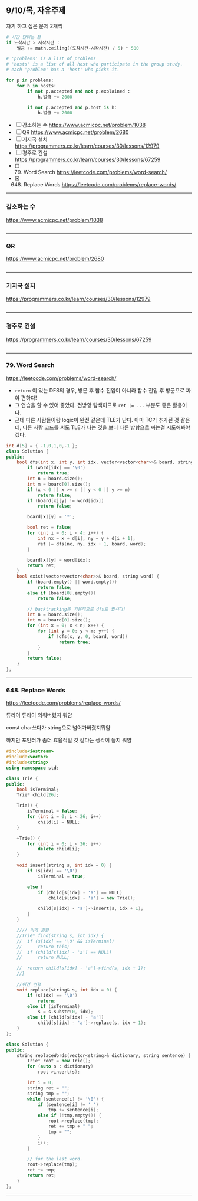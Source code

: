 ﻿## 9/10/목, 자유주제
자기 하고 싶은 문제 2개씩


```python
# 시간 단위는 분
if 도착시간 > 시작시간 :
    벌금 += math.ceiling((도착시간-시작시간) / 5) * 500

# 'problems' is a list of problems
# 'hosts' is a list of all host who participate in the group study.
# each 'problem' has a 'host' who picks it.

for p in problems:
    for h in hosts:
        if not p.accepted and not p.explained :
            h.벌금 += 2000

        if not p.accepted and p.host is h:
            h.벌금 += 2000
```


- [ ] 감소하는 수
https://www.acmicpc.net/problem/1038
- [ ] QR
https://www.acmicpc.net/problem/2680
- [ ] 기지국 설치
https://programmers.co.kr/learn/courses/30/lessons/12979
- [ ] 경주로 건설
https://programmers.co.kr/learn/courses/30/lessons/67259
- [ ] 79. Word Search
https://leetcode.com/problems/word-search/
- [x] 648. Replace Words
https://leetcode.com/problems/replace-words/


---


### 감소하는 수
https://www.acmicpc.net/problem/1038


```c++
```

---
### QR
https://www.acmicpc.net/problem/2680


```c++
```

---
### 기지국 설치
https://programmers.co.kr/learn/courses/30/lessons/12979


```c++
```

---
### 경주로 건설
https://programmers.co.kr/learn/courses/30/lessons/67259


```c++
```

---
### 79. Word Search
https://leetcode.com/problems/word-search/

- `return` 이 있는 DFS의 경우, 방문 후 함수 진입이 아니라 함수 진입 후 방문으로 짜야 편하다!
- 그 연습을 할 수 있어 좋았다. 전방향 탐색이므로 `ret |= ...` 부분도 좋은 활용이다.
- 근데 다른 사람들이랑 logic이 완전 같은데 TLE가 난다. 아마 TC가 추가된 것 같은데, 다른 사람 코드를 써도 TLE가 나는 것을 보니 다른 방향으로 짜는걸 시도해봐야겠다.

```c++
int d[5] = { -1,0,1,0,-1 };
class Solution {
public:
	bool dfs(int x, int y, int idx, vector<vector<char>>& board, string word) {
		if (word[idx] == '\0')
			return true;
		int n = board.size();
		int m = board[0].size();
		if (x < 0 || x >= n || y < 0 || y >= m)
			return false;
		if (board[x][y] != word[idx])
			return false;

		board[x][y] = '*';

		bool ret = false;
		for (int i = 0; i < 4; i++) {
			int nx = x + d[i], ny = y + d[i + 1];
			ret |= dfs(nx, ny, idx + 1, board, word);
		}

		board[x][y] = word[idx];
		return ret;
	}
	bool exist(vector<vector<char>>& board, string word) {
		if (board.empty() || word.empty())
			return false;
		else if (board[0].empty())
			return false;

		// backtracking은 기본적으로 dfs로 합시다!
		int n = board.size();
		int m = board[0].size();
		for (int x = 0; x < n; x++) {
			for (int y = 0; y < m; y++) {
				if (dfs(x, y, 0, board, word))
					return true;
			}
		}
		return false;
	}
};
```

---
### 648. Replace Words
https://leetcode.com/problems/replace-words/

튜라이 튜라이 외워버렸지 뭐얌

const char쓰다가 string으로 넘어가버렸지뭐얌

하지만 포인터가 좀더 효율적일 것 같다는 생각이 들지 뭐얌


```c++
#include<iostream>
#include<vector>
#include<string>
using namespace std;

class Trie {
public:
	bool isTerminal;
	Trie* child[26];

	Trie() {
		isTerminal = false;
		for (int i = 0; i < 26; i++)
			child[i] = NULL;
	}

	~Trie() {
		for (int i = 0; i < 26; i++)
			delete child[i];
	}

	void insert(string s, int idx = 0) {
		if (s[idx] == '\0')
			isTerminal = true;

		else {
			if (child[s[idx] - 'a'] == NULL)
				child[s[idx] - 'a'] = new Trie();

			child[s[idx] - 'a']->insert(s, idx + 1);
		}
	}

	//// 이게 원형
	//Trie* find(string s, int idx) {
	//	if (s[idx] == '\0' && isTerminal)
	//		return this;
	//	if (child[s[idx] - 'a'] == NULL)
	//		return NULL;

	//	return child[s[idx] - 'a']->find(s, idx + 1);
	//}

	//이건 변형
	void replace(string& s, int idx = 0) {
		if (s[idx] == '\0')
			return;
		else if (isTerminal)
			s = s.substr(0, idx);
		else if (child[s[idx] - 'a'])
			child[s[idx] - 'a']->replace(s, idx + 1);
	}
};

class Solution {
public:
	string replaceWords(vector<string>& dictionary, string sentence) {
		Trie* root = new Trie();
		for (auto s : dictionary)
			root->insert(s);

		int i = 0;
		string ret = "";
		string tmp = "";
		while (sentence[i] != '\0') {
			if (sentence[i] != ' ')
				tmp += sentence[i];
			else if (!tmp.empty()) {
				root->replace(tmp);
				ret += tmp + " ";
				tmp = "";
			}
			i++;
		}

		// for the last word.
		root->replace(tmp);
		ret += tmp;
		return ret;
	}
};
```

---
